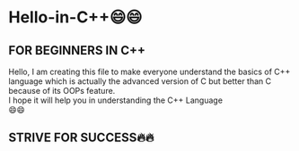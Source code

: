 # Hello-in-C++😄😄 
<h2>FOR BEGINNERS IN C++</h2>
Hello, I am creating this file to make everyone understand the basics of C++ language which is actually the advanced version of C but better than C because of its OOPs feature.
<br>I hope it will help you in understanding the C++ Language<br>😄😄 
<h2>STRIVE FOR SUCCESS🔥🔥</h2>

